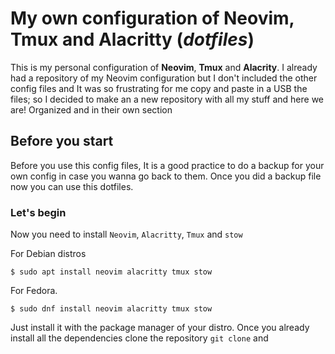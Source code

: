 # My own configuration of **Neovim**, **Tmux** and **Alacritty** (***dotfiles***)

This is my personal configuration of **Neovim**, **Tmux** and **Alacrity**. I already had a repository of my Neovim configuration but I don't included the other config files and It was so frustrating for me copy and paste in a USB the files; so I decided to make an a new repository with all my stuff and here we are! Organized and in their own section 

## Before you start

Before you use this config files, It is a good practice to do a backup for your own config in case you wanna go back to them. Once you did a backup file now you can use this dotfiles.

### Let's begin

Now you need to install `Neovim`, `Alacritty`, `Tmux` and `stow`

For Debian distros
```
$ sudo apt install neovim alacritty tmux stow
```
For Fedora.
```
$ sudo dnf install neovim alacritty tmux stow
```
Just install it with the package manager of your distro. Once you already install all the dependencies clone the repository `git clone` and 
